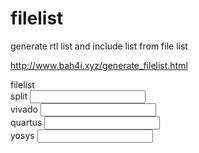 # filelist
generate rtl list and include list  from file list

http://www.bah4i.xyz/generate_filelist.html


filelist  
    split    <input file list>   <output file list>            <output include list>  
    vivado   <input file list>   <output vivado read tcl>                             
    quartus  <input file list>   <output quartus read tcl>                            
    yosys    <input file list>   <output yosys read script>                           
